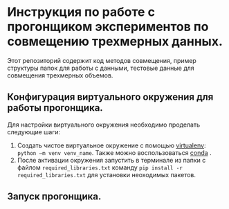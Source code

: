 # Инструкция по работе с прогонщиком экспериментов по совмещению трехмерных данных.
Этот репозиторий содержит код методов совмещения, пример структуры папок для работы с данными, тестовые данные для совмещения трехмерных объемов.

## Конфигурация виртуального окружения для работы прогонщика.
Для настройки виртуального окружения необходимо проделать следующие шаги:
1. Создать чистое виртуальное окружение с помощью [virtualenv](https://virtualenv.pypa.io/en/latest/installation.html): `python –m venv venv_name`. Также можно воспользоваться [conda](https://docs.conda.io/projects/conda/en/latest/user-guide/tasks/manage-environments.html) .
2. После активации окружения запустить в терминале из папки с файлом `required_libraries.txt` команду `pip install -r required_libraries.txt` для установки неоходимых пакетов.

## Запуск прогонщика.



